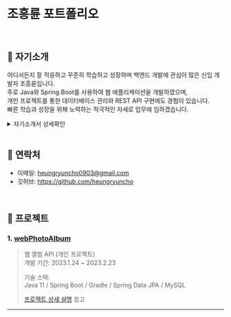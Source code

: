 # 조흥륜 포트폴리오

</br>

## :pushpin: 자기소개 
어디서든지 잘 적응하고  꾸준히 학습하고 성장하며 백엔드 개발에 관심이 많은 신입 개발자 조흥륜입니다.  
주로 Java와 Spring Boot를 사용하여 웹 애플리케이션을 개발하였으며,  
개인 프로젝트를 통한 데이터베이스 관리와 REST API 구현에도 경험이 있습니다.  
빠른 학습과 성장을 위해 노력하는 적극적인 자세로 업무에 임하겠습니다.  

<details>
<summary>자기소개서 상세확인</summary>
<div markdown="1">

안녕하세요, 조흥륜입니다. 백엔드 개발 분야에 관심이 많은 신입 개발자입니다.

📍저는 도전을 좋아하고 성장 가능성이 있는 분야에 관심이 있어 개발 분야를선택하게 되었습니다.  
이전에는 영어 학원에서 강사로 일하며, 책임감과 목표 달성을 위해 노력해왔습니다. 1년 만에 부원장의 타이틀을 얻었습니다.  
이후에는 필요로 하는 곳에서 함께 일하게 되어 인터넷 택배 배송 사업과 수산업에 관련된 업무를 수행했습니다.  
이 프로젝트는 코로나 시기를 예상하고 진행되지는 않았지만,  이 시기에 적절히 맞물려  
평균 100개에서 최대 300개의 택배 상품을 매일 출하할 수 있었습니다.  

이러한 경험을 통해, 저는 문제를 해결하고 목표를 달성하기 위해 적극적으로 노력하며, 성과를 내는 것에  
대한 쾌감을 느끼게 되었습니다. 하지만, 코로나가 장기화하면서  택배 업무가  감소하면서 일을 찾기 어려워지는 상황에서  
개발 분야에 대한 지원을 결심했습니다.  

📍프로젝트 경험으로는 자바와 스프링부트를 이용하고, MySQL을 데이터베이스로 사용하여, Rest API 기반의  
웹 앨범을 개발했습니다. 이 프로젝트는 디자이너와의 협업을 전제로, 약 3주 간의 시간을 투자하여, 데이터베이스에  
앨범과 사진을 저장하고 삭제하며, 파일을 저장하고, 파일이 이미지인지 아닌지 확인하는 기능을 구현했습니다.  

Java 및 Spring 그리고 데이터베이스 관리를 위해 MySQL를 학습한 것에서 끝나지 않고 이를 프로젝트에 적용해보았습니다.  
또한 서버-클라이언트 아키텍처를 구축하면서 HTTP 메서드 및 요청 처리를 이해하는 것이 중요하다는 것을 느꼈습니다.  

Restful API를 생성하려면 CRUD 패턴에 따라 데이터에 대한 생성, 읽기, 업데이트 및 삭제 작업을 수행하는데  
명확하고 일관된 명명 규칙을 사용하면 API를 더 쉽게 사용하고 유지 관리할 수 있다는 것을 배웠습니다.  
또한 Postman을 사용하여 API 동작을 테스트하고 모니터링 할 수 있었습니다.  

📍제가 가진 성격상, 어디에서든지 적응하기 쉽고, 타인과 소통하기 좋은 장점이 있습니다.  
이는 수산업 일을 하면서, 다양한 사람들과 함께 일하면서 얻은 경험에서 비롯된 것입니다.  

📍더욱 성장하고 싶은 이유는, 지식의 깊이와 넓이를 늘리기 위해서입니다. 6개월간의 교육을 통해 개발을 배우고,  
현재는 책과 인터넷 강의를 통해 공부하고 있습니다. 이를 통해 빙산의 일각인 지식에서 전체적인 그림을  
볼 수 있게 되었습니다. 그리고 아직도 많은 것을 배워야 한다는 것을 느끼고 있습니다.  

입사 후에는 주어진 일에 최선을 다하고 겸손한 자세로 일하며, 꾸준히 학습하며  더 나은 개발자로 성장하고 싶습니다.  
또한, 팀원들과의 협업을 통해 더 나은 결과를 이루고, 회사의 발전에 기여하고 싶습니다.  
  
</div>
</details>

</br>

## :pushpin: 연락처
- 이메일: heungryuncho0903@gmail.com
- 깃허브: https://github.com/heungryuncho

</br>

## :pushpin: 프로젝트
### 1. [webPhotoAlbum](https://github.com/heungryuncho/photo_album)
>웹 앨범 API (개인 프로젝트)  
>개발 기간: 2023.1.24 ~ 2023.2.23
>  
>기술 스택:  
>Java 11 / Spring Boot / Gradle / Spring Data JPA /  MySQL
>  
>[프로젝트 상세 설명](https://github.com/heungryuncho/photo_album) 참고

---
